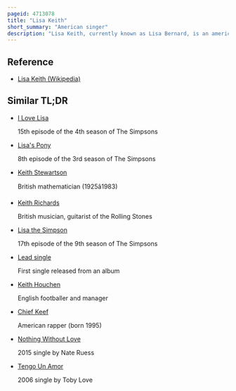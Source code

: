 ```yaml
---
pageid: 4713078
title: "Lisa Keith"
short_summary: "American singer"
description: "Lisa Keith, currently known as Lisa Bernard, is an american Contemporary/Pop Singer, probably best known for her Work as a Backing Vocalist for other Artists and lead Vocalist on Herb Alpert's Hit single from 1987, 'making Love in the Rain'. In 1993 she released her Solo Debut album walkin' in the Sun on Perspective Records which featured Production from Jimmy Jam and Terry lewis narada michael Walden and Keith's Husband Spencer Bernard. The first single 'better Than you' peaked at no. 36 on the Billboard Hot 100, while the follow-up single 'i'm in Love' reached no. 84."
---
```


## Reference

- [Lisa Keith (Wikipedia)](https://en.wikipedia.org/?curid=4713078)

## Similar TL;DR

- [I Love Lisa](/tldr/en/i-love-lisa)

  15th episode of the 4th season of The Simpsons

- [Lisa's Pony](/tldr/en/lisas-pony)

  8th episode of the 3rd season of The Simpsons

- [Keith Stewartson](/tldr/en/keith-stewartson)

  British mathematician (1925â1983)

- [Keith Richards](/tldr/en/keith-richards)

  British musician, guitarist of the Rolling Stones

- [Lisa the Simpson](/tldr/en/lisa-the-simpson)

  17th episode of the 9th season of The Simpsons

- [Lead single](/tldr/en/lead-single)

  First single released from an album

- [Keith Houchen](/tldr/en/keith-houchen)

  English footballer and manager

- [Chief Keef](/tldr/en/chief-keef)

  American rapper (born 1995)

- [Nothing Without Love](/tldr/en/nothing-without-love)

  2015 single by Nate Ruess

- [Tengo Un Amor](/tldr/en/tengo-un-amor)

  2006 single by Toby Love
